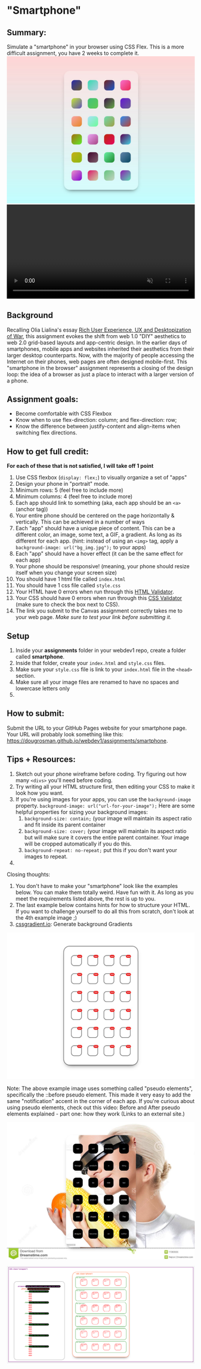 <style>
video {width: 100%; max-width: 1280px;}
</style>

# "Smartphone"

## **Summary:**
Simulate a "smartphone" in your browser using CSS Flex. This is a more difficult assignment, you have 2 weeks to complete it.
![Smartphone Example 1](images/smartphone01.jpg)
<video src="videos/smartphone.mp4" width="1280" autoplay muted loop controls></video>


## **Background**
Recalling Olia Lialina's essay [Rich User Experience, UX and Desktopization of War](http://contemporary-home-computing.org/RUE/), this assignment evokes the shift from web 1.0 "DIY" aesthetics to web 2.0 grid-based layouts and app-centric design. In the earlier days of smartphones, mobile apps and websites inherited their aesthetics from their larger desktop counterparts. Now, with the majority of people accessing the Internet on their phones, web pages are often designed mobile-first. This "smartphone in the browser" assignment represents a closing of the design loop: the idea of a browser as just a place to interact with a larger version of a phone.

## **Assignment goals:**

  * Become comfortable with CSS Flexbox
  * Know when to use flex-direction: column; and flex-direction: row;
  * Know the difference between justify-content and align-items when switching flex directions.

## **How to get full credit:**
**For each of these that is not satisfied, I will take off 1 point**

  1. Use CSS flexbox (`display: flex;`) to visually organize a set of "apps"
  2. Design your phone in "portrait" mode.
  3. Minimum rows: 5 (feel free to include more)
  4. Minimum columns: 4 (feel free to include more)
  5. Each app should link to something (aka, each app should be an `<a>` (anchor tag))
  6. Your entire phone should be centered on the page horizontally & vertically. This can be achieved in a number of ways
  7. Each "app" should have a unique piece of content. This can be a different color, an image, some text, a GIF, a gradient. As long as its different for each app. (hint: instead of using an `<img>` tag, apply a `background-image: url("bg_img.jpg");` to your apps)
  8. Each "app" should have a hover effect (it can be the same effect for each app)
  9. Your phone should be responsive! (meaning, your phone should resize itself when you change your screen size)
  10. You should have 1 html file called `index.html`
  11. You should have 1 css file called `style.css`
  12. Your HTML have 0 errors when run through this [HTML Validator](https://validator.w3.org/#validate_by_input).
  13. Your CSS should have 0 errors when run through this [CSS Validator](https://validator.w3.org/nu/#textarea) (make sure to check the box next to CSS).
  14. The link you submit to the Canvas assignment correctly takes me to your web page. *Make sure to test your link before submitting it.*

## **Setup**
1. Inside your **assignments** folder in your webdev1 repo, create a folder called **smartphone**.
2. Inside that folder, create your `index.html` and `style.css` files.
3. Make sure your `style.css` file is link to your `index.html` file in the `<head>` section.
4. Make sure all your image files are renamed to have no spaces and lowercase letters only
5. 

## How to submit:

  Submit the URL to your GitHub Pages website for your smartphone page. Your URL will probably look something like this: https://dougrosman.github.io/webdev1/assignments/smartphone.

## Tips + Resources:

  1. Sketch out your phone wireframe before coding. Try figuring out how many `<divs>` you'll need before coding.
  2. Try writing all your HTML structure first, then editing your CSS to  make it look how you want.
  3. If you're using images for your apps, you can use the `background-image` property. `background-image: url("url-for-your-image");` Here are some helpful properties for sizing your background images:
     1. `background-size: contain;` (your image will maintain its aspect ratio and fit inside its parent container
     2. `background-size: cover;` (your image will maintain its aspect ratio but will make sure it covers the entire parent container. Your image will be cropped automatically if you do this.
     3. `background-repeat: no-repeat;` put this if you don't want your images to repeat.
  4. 
    

Closing thoughts:

1. You don't have to make your "smartphone" look like the examples below. You can make them totally weird. Have fun with it. As long as you meet the requirements listed above, the rest is up to you.
2. The last example below contains hints for how to structure your HTML. If you want to challenge yourself to do all this from scratch, don't look at the 4th example image ;)
3. [cssgradient.io](https://cssgradient.io/): Generate background Gradients
 



![Smartphone Example 2](images/smartphone02.jpg)

Note: The above example image uses something called "pseudo elements", specifically the ::before pseudo element. This made it very easy to add the same "notification" accent in the corner of each app. If you're curious about using pseudo elements, check out this video: Before and After pseudo elements explained - part one: how they work (Links to an external site.)

![Smartphone Example 3](images/smartphone03.jpg)

![Smartphone Example 4](images/smartphone04.png)
